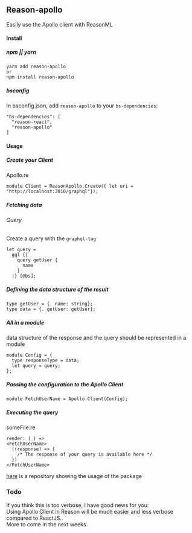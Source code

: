 ## Reason-apollo

Easily use the Apollo client with ReasonML

#### Install

##### npm || yarn
```
yarn add reason-apollo
or
npm install reason-apollo
```

##### bsconfig
In bsconfig.json, add `reason-apollo` to your `bs-dependencies`:
```
"bs-dependencies": [
  "reason-react",
  "reason-apollo"
]
```


#### Usage 

##### Create your Client


Apollo.re
```
module Client = ReasonApollo.Create({ let uri = "http://localhost:3010/graphql"});

```

 
 ##### Fetching data
 
 ###### Query
 Create a query with the `graphql-tag`
 ```
 let query =
   gql {|
     query getUser {
       name
     }
   |} [@bs];
 ```
 ##### Defining the data structure of the result
 ```
 type getUser = {. name: string};
 type data = {. getUser: getUser};
 ```
 
 ##### All in a module
 data structure of the response and the query should be represented in a module 
 ```
 module Config = {
   type responseType = data;
   let query = query;
 };

 ```
 
 ##### Passing the configuration to the Apollo Client
 ```
 module FetchUserName = Apollo.Client(Config);
 ```
 
 ##### Executing the query
 someFile.re
 ```
 render: (_) =>
 <FetchUserName>
   ((response) => {
     /* The response of your query is available here */
   })
 </FetchUserName>
 ```
 
 [here](https://github.com/Gregoirevda/reason-apollo-test-usage) is a repository showing the usage of the package
 
 
 ### Todo
 If you think this is too verbose, I have good news for you:   
 Using Apollo Client in Reason will be much easier and less verbose compared to ReactJS.  
 More to come in the next weeks.